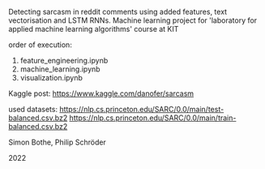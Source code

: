 Detecting sarcasm in reddit comments using added features, text vectorisation and LSTM RNNs.
Machine learning project for 'laboratory for applied machine learning algorithms' course at KIT

order of execution:
1. feature_engineering.ipynb
2. machine_learning.ipynb
3. visualization.ipynb

Kaggle post:
    https://www.kaggle.com/danofer/sarcasm

used datasets: 
    https://nlp.cs.princeton.edu/SARC/0.0/main/test-balanced.csv.bz2
    https://nlp.cs.princeton.edu/SARC/0.0/main/train-balanced.csv.bz2

Simon Bothe, Philip Schröder

2022